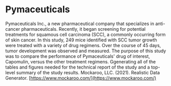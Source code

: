 # Pymaceuticals
Pymaceuticals Inc., a new pharmaceutical company that specializes in anti-cancer pharmaceuticals. Recently, it began screening for potential treatments for squamous cell carcinoma (SCC), a commonly occurring form of skin cancer.
In this study, 249 mice identified with SCC tumor growth were treated with a variety of drug regimens. Over the course of 45 days, tumor development was observed and measured. The purpose of this study was to compare the performance of Pymaceuticals' drug of interest, Capomulin, versus the other treatment regimens. 
Ggenerating all of the tables and figures needed for the technical report of the study and a top-level summary of the study results.
Mockaroo, LLC. (2021). Realistic Data Generator. [https://www.mockaroo.com/](https://www.mockaroo.com/)

